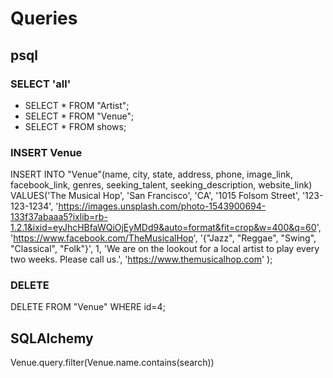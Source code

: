 # Queries

## psql ##

### SELECT 'all' ###
* SELECT * FROM "Artist";
* SELECT * FROM "Venue";
* SELECT * FROM shows;

### INSERT Venue ###
INSERT INTO "Venue"(name, city, state, address, phone, image_link, facebook_link, genres, seeking_talent, seeking_description, website_link)
VALUES('The Musical Hop',
    'San Francisco',
    'CA',
    '1015 Folsom Street',
    '123-123-1234',
    'https://images.unsplash.com/photo-1543900694-133f37abaaa5?ixlib=rb-1.2.1&ixid=eyJhcHBfaWQiOjEyMDd9&auto=format&fit=crop&w=400&q=60',
    'https://www.facebook.com/TheMusicalHop',
    '{"Jazz", "Reggae", "Swing", "Classical", "Folk"}',
    1,
    'We are on the lookout for a local artist to play every two weeks. Please call us.',
    'https://www.themusicalhop.com'
);

### DELETE ###
DELETE FROM "Venue" WHERE id=4;

## SQLAlchemy ##
Venue.query.filter(Venue.name.contains(search))